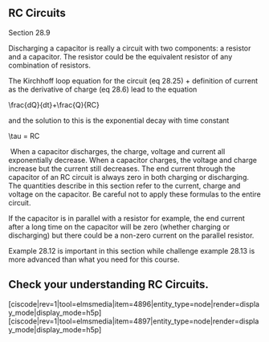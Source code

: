 ## RC Circuits

<stop-note title="Read Knight 4ed" icon="stopnoteicons:book-icon">
<span slot="message">Section 28.9</span>
</stop-note>

Discharging a capacitor is really a circuit with two components: a resistor and a capacitor. The resistor could be the equivalent resistor of any combination of resistors.  

The Kirchhoff loop equation for the circuit (eq 28.25) + definition of current as the derivative of charge (eq 28.6) lead to the equation

<lrn-math> \frac{dQ}{dt}+\frac{Q}{RC} </lrn-math>

and the solution to this is the exponential decay with time constant 

<lrn-math>\tau = RC </lrn-math>

<lrndesign-sidenote label="Instructor Note" icon="bookmark" bg-color="#c2e5f2">
 When a capacitor discharges, the charge, voltage and current all exponentially decrease. When a capacitor charges, the voltage and charge increase but the current still decreases. The end current through the capacitor of an RC circuit is always zero in both charging or discharging.  
</lrndesign-sidenote>

<lrndesign-sidenote label="Instructor Note" icon="bookmark" bg-color="#c2e5f2">
The quantities describe in this section refer to the current, charge and voltage on the capacitor. Be careful not to apply these formulas to the entire circuit. 

If the capacitor is in parallel with a resistor for example, the end current after a long time on the capacitor will be zero (whether charging or discharging) but there could be a non-zero current on the parallel resistor. 
</lrndesign-sidenote>

Example 28.12 is important in this section while challenge example 28.13 is more advanced than what you need for this course. 

## Check your understanding RC Circuits. 

[ciscode|rev=1|tool=elmsmedia|item=4896|entity_type=node|render=display_mode|display_mode=h5p]
[ciscode|rev=1|tool=elmsmedia|item=4897|entity_type=node|render=display_mode|display_mode=h5p]